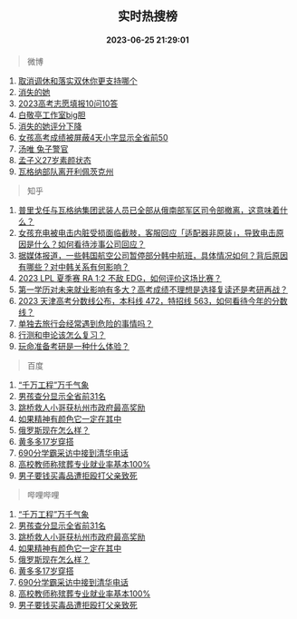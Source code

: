 <div align="center"><h2>实时热搜榜</h2><h4>2023-06-25 21:29:01</h4></div>

> 微博  

1. [取消调休和落实双休你更支持哪个](https://s.weibo.com/weibo?q=%23%E5%8F%96%E6%B6%88%E8%B0%83%E4%BC%91%E5%92%8C%E8%90%BD%E5%AE%9E%E5%8F%8C%E4%BC%91%E4%BD%A0%E6%9B%B4%E6%94%AF%E6%8C%81%E5%93%AA%E4%B8%AA%23&t=31&band_rank=1&Refer=top)<br />
2. [消失的她](https://s.weibo.com/weibo?q=%E6%B6%88%E5%A4%B1%E7%9A%84%E5%A5%B9&t=31&band_rank=2&Refer=top)<br />
3. [2023高考志愿填报10问10答](https://s.weibo.com/weibo?q=%232023%E9%AB%98%E8%80%83%E5%BF%97%E6%84%BF%E5%A1%AB%E6%8A%A510%E9%97%AE10%E7%AD%94%23&t=31&band_rank=3&Refer=top)<br />
4. [白敬亭工作室big胆](https://s.weibo.com/weibo?q=%23%E7%99%BD%E6%95%AC%E4%BA%AD%E5%B7%A5%E4%BD%9C%E5%AE%A4big%E8%83%86%23&t=31&band_rank=4&Refer=top)<br />
5. [消失的她评分下降](https://s.weibo.com/weibo?q=%23%E6%B6%88%E5%A4%B1%E7%9A%84%E5%A5%B9%E8%AF%84%E5%88%86%E4%B8%8B%E9%99%8D%23&t=31&band_rank=5&Refer=top)<br />
6. [女孩高考成绩被屏蔽4天小字显示全省前50](https://s.weibo.com/weibo?q=%23%E5%A5%B3%E5%AD%A9%E9%AB%98%E8%80%83%E6%88%90%E7%BB%A9%E8%A2%AB%E5%B1%8F%E8%94%BD4%E5%A4%A9%E5%B0%8F%E5%AD%97%E6%98%BE%E7%A4%BA%E5%85%A8%E7%9C%81%E5%89%8D50%23&t=31&band_rank=6&Refer=top)<br />
7. [汤唯 兔子警官](https://s.weibo.com/weibo?q=%E6%B1%A4%E5%94%AF%20%E5%85%94%E5%AD%90%E8%AD%A6%E5%AE%98&t=31&band_rank=7&Refer=top)<br />
8. [孟子义27岁素颜状态](https://s.weibo.com/weibo?q=%23%E5%AD%9F%E5%AD%90%E4%B9%8927%E5%B2%81%E7%B4%A0%E9%A2%9C%E7%8A%B6%E6%80%81%23&t=31&band_rank=8&Refer=top)<br />
9. [瓦格纳部队离开利佩茨克州](https://s.weibo.com/weibo?q=%23%E7%93%A6%E6%A0%BC%E7%BA%B3%E9%83%A8%E9%98%9F%E7%A6%BB%E5%BC%80%E5%88%A9%E4%BD%A9%E8%8C%A8%E5%85%8B%E5%B7%9E%23&t=31&band_rank=9&Refer=top)<br />

> 知乎  

1. [普里戈任与瓦格纳集团武装人员已全部从俄南部军区司令部撤离，这意味着什么？](https://www.zhihu.com/question/608395500)<br />
2. [女孩充电被电击内脏受损面临截肢，客服回应「适配器非原装」，导致电击原因是什么？如何看待涉事公司回应？](https://www.zhihu.com/question/608412173)<br />
3. [据媒体报道，一些韩国航空公司暂停部分韩中航班，具体情况如何？背后原因有哪些？对中韩关系有何影响？](https://www.zhihu.com/question/608449825)<br />
4. [2023 LPL 夏季赛 RA 1:2 不敌 EDG，如何评价这场比赛？](https://www.zhihu.com/question/608499014)<br />
5. [第一学历对未来就业影响有多大？高考成绩不理想是选择复读还是考研再战？](https://www.zhihu.com/theater/66632)<br />
6. [2023 天津高考分数线公布，本科线 472，特招线 563，如何看待今年的分数线？](https://www.zhihu.com/question/607974492)<br />
7. [单独去旅行会经常遇到危险的事情吗？](https://www.zhihu.com/question/606863287)<br />
8. [行测和申论该怎么复习？](https://www.zhihu.com/question/450128517)<br />
9. [玩命准备考研是一种什么体验？](https://www.zhihu.com/question/599782667)<br />

> 百度  

1. [“千万工程”万千气象](https://www.baidu.com/s?wd=%E2%80%9C%E5%8D%83%E4%B8%87%E5%B7%A5%E7%A8%8B%E2%80%9D%E4%B8%87%E5%8D%83%E6%B0%94%E8%B1%A1&sa=fyb_news&rsv_dl=fyb_news)<br />
2. [男孩查分显示全省前31名](https://www.baidu.com/s?wd=%E7%94%B7%E5%AD%A9%E6%9F%A5%E5%88%86%E6%98%BE%E7%A4%BA%E5%85%A8%E7%9C%81%E5%89%8D31%E5%90%8D&sa=fyb_news&rsv_dl=fyb_news)<br />
3. [跳桥救人小哥获杭州市政府最高奖励](https://www.baidu.com/s?wd=%E8%B7%B3%E6%A1%A5%E6%95%91%E4%BA%BA%E5%B0%8F%E5%93%A5%E8%8E%B7%E6%9D%AD%E5%B7%9E%E5%B8%82%E6%94%BF%E5%BA%9C%E6%9C%80%E9%AB%98%E5%A5%96%E5%8A%B1&sa=fyb_news&rsv_dl=fyb_news)<br />
4. [如果精神有颜色它一定在其中](https://www.baidu.com/s?wd=%E5%A6%82%E6%9E%9C%E7%B2%BE%E7%A5%9E%E6%9C%89%E9%A2%9C%E8%89%B2%E5%AE%83%E4%B8%80%E5%AE%9A%E5%9C%A8%E5%85%B6%E4%B8%AD&sa=fyb_news&rsv_dl=fyb_news)<br />
5. [俄罗斯现在怎么样？](https://www.baidu.com/s?wd=%E4%BF%84%E7%BD%97%E6%96%AF%E7%8E%B0%E5%9C%A8%E6%80%8E%E4%B9%88%E6%A0%B7%EF%BC%9F&sa=fyb_news&rsv_dl=fyb_news)<br />
6. [黄多多17岁穿搭](https://www.baidu.com/s?wd=%E9%BB%84%E5%A4%9A%E5%A4%9A17%E5%B2%81%E7%A9%BF%E6%90%AD&sa=fyb_news&rsv_dl=fyb_news)<br />
7. [690分学霸采访中接到清华电话](https://www.baidu.com/s?wd=690%E5%88%86%E5%AD%A6%E9%9C%B8%E9%87%87%E8%AE%BF%E4%B8%AD%E6%8E%A5%E5%88%B0%E6%B8%85%E5%8D%8E%E7%94%B5%E8%AF%9D&sa=fyb_news&rsv_dl=fyb_news)<br />
8. [高校教师称殡葬专业就业率基本100%](https://www.baidu.com/s?wd=%E9%AB%98%E6%A0%A1%E6%95%99%E5%B8%88%E7%A7%B0%E6%AE%A1%E8%91%AC%E4%B8%93%E4%B8%9A%E5%B0%B1%E4%B8%9A%E7%8E%87%E5%9F%BA%E6%9C%AC100%25&sa=fyb_news&rsv_dl=fyb_news)<br />
9. [男子要钱买毒品遭拒殴打父亲致死](https://www.baidu.com/s?wd=%E7%94%B7%E5%AD%90%E8%A6%81%E9%92%B1%E4%B9%B0%E6%AF%92%E5%93%81%E9%81%AD%E6%8B%92%E6%AE%B4%E6%89%93%E7%88%B6%E4%BA%B2%E8%87%B4%E6%AD%BB&sa=fyb_news&rsv_dl=fyb_news)<br />

> 哔哩哔哩  

1. [“千万工程”万千气象](https://www.baidu.com/s?wd=%E2%80%9C%E5%8D%83%E4%B8%87%E5%B7%A5%E7%A8%8B%E2%80%9D%E4%B8%87%E5%8D%83%E6%B0%94%E8%B1%A1&sa=fyb_news&rsv_dl=fyb_news)<br />
2. [男孩查分显示全省前31名](https://www.baidu.com/s?wd=%E7%94%B7%E5%AD%A9%E6%9F%A5%E5%88%86%E6%98%BE%E7%A4%BA%E5%85%A8%E7%9C%81%E5%89%8D31%E5%90%8D&sa=fyb_news&rsv_dl=fyb_news)<br />
3. [跳桥救人小哥获杭州市政府最高奖励](https://www.baidu.com/s?wd=%E8%B7%B3%E6%A1%A5%E6%95%91%E4%BA%BA%E5%B0%8F%E5%93%A5%E8%8E%B7%E6%9D%AD%E5%B7%9E%E5%B8%82%E6%94%BF%E5%BA%9C%E6%9C%80%E9%AB%98%E5%A5%96%E5%8A%B1&sa=fyb_news&rsv_dl=fyb_news)<br />
4. [如果精神有颜色它一定在其中](https://www.baidu.com/s?wd=%E5%A6%82%E6%9E%9C%E7%B2%BE%E7%A5%9E%E6%9C%89%E9%A2%9C%E8%89%B2%E5%AE%83%E4%B8%80%E5%AE%9A%E5%9C%A8%E5%85%B6%E4%B8%AD&sa=fyb_news&rsv_dl=fyb_news)<br />
5. [俄罗斯现在怎么样？](https://www.baidu.com/s?wd=%E4%BF%84%E7%BD%97%E6%96%AF%E7%8E%B0%E5%9C%A8%E6%80%8E%E4%B9%88%E6%A0%B7%EF%BC%9F&sa=fyb_news&rsv_dl=fyb_news)<br />
6. [黄多多17岁穿搭](https://www.baidu.com/s?wd=%E9%BB%84%E5%A4%9A%E5%A4%9A17%E5%B2%81%E7%A9%BF%E6%90%AD&sa=fyb_news&rsv_dl=fyb_news)<br />
7. [690分学霸采访中接到清华电话](https://www.baidu.com/s?wd=690%E5%88%86%E5%AD%A6%E9%9C%B8%E9%87%87%E8%AE%BF%E4%B8%AD%E6%8E%A5%E5%88%B0%E6%B8%85%E5%8D%8E%E7%94%B5%E8%AF%9D&sa=fyb_news&rsv_dl=fyb_news)<br />
8. [高校教师称殡葬专业就业率基本100%](https://www.baidu.com/s?wd=%E9%AB%98%E6%A0%A1%E6%95%99%E5%B8%88%E7%A7%B0%E6%AE%A1%E8%91%AC%E4%B8%93%E4%B8%9A%E5%B0%B1%E4%B8%9A%E7%8E%87%E5%9F%BA%E6%9C%AC100%25&sa=fyb_news&rsv_dl=fyb_news)<br />
9. [男子要钱买毒品遭拒殴打父亲致死](https://www.baidu.com/s?wd=%E7%94%B7%E5%AD%90%E8%A6%81%E9%92%B1%E4%B9%B0%E6%AF%92%E5%93%81%E9%81%AD%E6%8B%92%E6%AE%B4%E6%89%93%E7%88%B6%E4%BA%B2%E8%87%B4%E6%AD%BB&sa=fyb_news&rsv_dl=fyb_news)<br />
